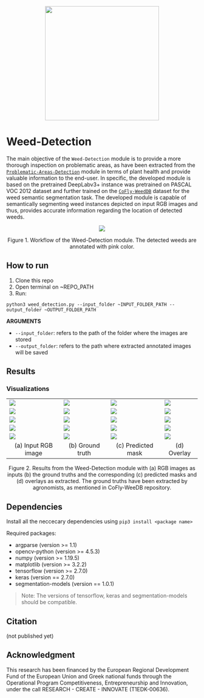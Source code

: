 <p align="center">
<img src="https://user-images.githubusercontent.com/77329407/105342573-3040e900-5be9-11eb-92df-7c09392b1e0c.png" width="300" />

# Weed-Detection
  
The main objective of the ```Weed-Detection``` module is to provide a more thorough inspection on problematic areas, as have been extracted from the [```Problematic-Areas-Detection```](https://github.com/CoFly-Project/Problematic-Areas-Detection) module in terms of plant health and provide valuable information to the end-user. In specific, the developed module is based on the pretrained DeepLabv3+ instance was pretrained on PASCAL VOC 2012 dataset and further trained on the  [```CoFly-WeedDB```](https://github.com/CoFly-Project/CoFly-WeedDB) dataset for the weed semantic segmentation task. The developed module is capable of semantically segmenting weed instances depicted on input RGB images and thus, provides accurate information regarding the location of detected weeds.
  
  
<p align="center">
<img src="https://user-images.githubusercontent.com/80779522/149305858-3b9a42d4-9e88-4351-a160-c6a61ff8fe55.png"/>
<figcaption align = "center"><p align="center">
  Figure 1. Workflow of the Weed-Detection module. The detected weeds are annotated with pink color.
    </figcaption>
  
  
## How to run
  
1. Clone this repo
2. Open terminal on ~REPO_PATH
3. Run:
```
python3 weed_detection.py --input_folder ~INPUT_FOLDER_PATH --output_folder ~OUTPUT_FOLDER_PATH
```
**ARGUMEΝTS**
  * ```--input_folder```:  refers to the path of the folder where the images are stored
  * ```--output_folder```: refers to the path where extracted annotated images will be saved
  
## Results
  
### Visualizations  
  <table class="center">
   <tr class="center">
    <td><img src= "https://user-images.githubusercontent.com/80779522/148941318-6922edc4-a11e-47f7-8feb-71659367fe80.png" align="center" /></td>
    <td><img src= "https://user-images.githubusercontent.com/80779522/149173384-6b77ede1-7ba0-46ba-b2d7-b88faa354ed1.png" align="center" /></td>
    <td><img src= "https://user-images.githubusercontent.com/80779522/149202187-d4f62556-a42a-4bf3-a601-826848c9b23c.png" align="center" /></td>  
    <td><img src= "https://user-images.githubusercontent.com/80779522/149201959-c48a2f4f-c074-4b09-a286-2d6dbf4a9276.png" align="center" /></td> 
   </tr>
    <tr class="center">
    <td><img src= "https://user-images.githubusercontent.com/80779522/149201791-2628f904-27fb-4a46-8bc4-6e88a4ad7e95.png" align="center" /></td>
    <td><img src= "https://user-images.githubusercontent.com/80779522/149201786-08536b5a-9d2b-4e10-ba8a-00aca60fa28f.png" align="center" /></td>
    <td><img src= "https://user-images.githubusercontent.com/80779522/149202191-0fccd089-e610-4271-9154-55444fe58279.png" align="center" /></td>  
    <td><img src= "https://user-images.githubusercontent.com/80779522/149202065-e13630bb-2a8e-4aaf-8832-2da1f079407e.png" align="center" /></td> 
   </tr> 
    <tr class="center">
    <td><img src= "https://user-images.githubusercontent.com/80779522/149202267-3c24a3dd-97d3-439b-b647-142bd64278a8.png" align="center" /></td>
    <td><img src= "https://user-images.githubusercontent.com/80779522/149202265-f79164df-49eb-464a-9370-461d37474a84.png" align="center" /></td>
    <td><img src= "https://user-images.githubusercontent.com/80779522/149202190-9fb88165-98e1-45e8-90f6-77e5c1ba55dd.png" align="center" /></td>  
    <td><img src= "https://user-images.githubusercontent.com/80779522/149202002-d49ab489-83a5-4ea7-98f0-90c9c7e7835b.png" align="center" /></td> 
   </tr>
    <tr class="center">
    <td><img src= "https://user-images.githubusercontent.com/80779522/149201857-eeb19a19-14e9-4dae-b3c6-0ed8886677a3.png" align="center" /></td>
    <td><img src= "https://user-images.githubusercontent.com/80779522/149201854-b387c9b3-35db-4645-8483-06d65ec95614.png" align="center" /></td>
    <td><img src= "https://user-images.githubusercontent.com/80779522/149202195-9c0614c3-606d-402e-a84b-d389dbf35619.png" align="center" /></td>  
    <td><img src= "https://user-images.githubusercontent.com/80779522/149202098-b8eda456-4f4a-4ffa-ad88-8412dc38d47a.png" align="center" /></td> 
   </tr>
   <tr class="center">
    <td><img src= "https://user-images.githubusercontent.com/80779522/149201901-e90286db-6277-4220-b236-0587ff1ac385.png" align="center" /></td>
    <td><img src= "https://user-images.githubusercontent.com/80779522/149201897-f55fb198-6a73-4aa8-b2ef-aba620d81695.png" align="center" /></td>
    <td><img src= "https://user-images.githubusercontent.com/80779522/149202196-e54ae7a6-cc51-46f7-bc3e-7b38511b4dc3.png" align="center" /></td>  
    <td><img src= "https://user-images.githubusercontent.com/80779522/149202140-b268fc66-b533-4a92-a9d2-380baface177.png" align="center" /></td> 
   </tr> 
 
   <tr align="center">
    <td>(a) Input RGB image</td>
    <td>(b) Ground truth</td>
    <td>(c) Predicted mask</td>   
    <td>(d) Overlay</td>
  </tr>  
 </table>
 
  <figcaption align = "center"><p align="center">
  Figure 2. Results from the Weed-Detection module with (a) RGB images as inputs (b) the ground truths and the corresponding (c) predicted masks and (d) overlays as extracted.   The ground truths have been extracted by agronomists, as mentioned in  CoFly-WeeDB repository.
    </figcaption>

## Dependencies 
Install all the neccecary dependencies using ```pip3 install <package name>```

Required packages:
* argparse (version >= 1.1)
* opencv-python (version >= 4.5.3)
* numpy (version >= 1.19.5)
* matplotlib (version >= 3.2.2)
* tensorflow (version >= 2.7.0)
* keras (version == 2.7.0)
* segmentation-models (version == 1.0.1)

> Note: The versions of tensorflow, keras and segmentation-models should be compatible. 

## Citation
(not published yet)

## Acknowledgment
This research has been financed by the European Regional Development Fund of the European Union and Greek national funds through the Operational Program Competitiveness, Entrepreneurship and Innovation, under the call RESEARCH - CREATE - INNOVATE (T1EDK-00636).
